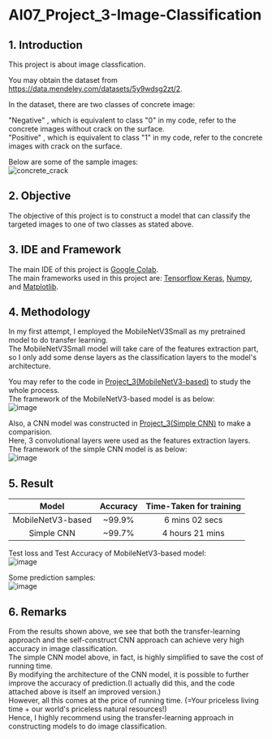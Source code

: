 # AI07_Project_3-Image-Classification

## 1. Introduction
This project is about image classfication. 

You may obtain the dataset from https://data.mendeley.com/datasets/5y9wdsg2zt/2.

In the dataset, there are two classes of concrete image:<br>

"Negative" , which is equivalent to class "0" in my code, refer to the concrete images without crack on the surface.<br>
"Positive" , which is equivalent to class "1" in my code, refer to the concrete images with crack on the surface.<br>

Below are some of the sample images:<br>
![concrete_crack](https://user-images.githubusercontent.com/108325848/184343927-a8ad0902-af29-4222-a74f-7300927dbb08.png) <br>

## 2. Objective 
The objective of this project is to construct a model that can classify the targeted images to one of two classes as stated above.<br>

## 3. IDE and Framework
The main IDE of this project is [Google Colab](https://colab.research.google.com/?utm_source=scs-index). <br>
The main frameworks used in this project are: [Tensorflow Keras](https://keras.io/about/), [Numpy](https://www.w3schools.com/python/numpy/numpy_intro.asp#:~:text=NumPy%20is%20a%20Python%20library,you%20can%20use%20it%20freely.), and [Matplotlib](https://matplotlib.org/stable/gallery/index.html).<br>

## 4. Methodology
In my first attempt, I employed the MobileNetV3Small as my pretrained model to do transfer learning.<br>
The MobileNetV3Small model will take care of the features extraction part, so I only add some dense layers as the classification layers to the model's architecture.<br>

You may refer to the code in [Project_3(MobileNetV3-based)](Project_3(MobileNetV3-based).ipynb) to study the whole process.<br>
The framework of the MobileNetV3-based model is as below:<br>
![image](https://user-images.githubusercontent.com/108325848/184523287-0a0947cf-6d30-4249-961a-0535b75aa8fb.png)

Also, a CNN model was constructed in [Project_3(Simple CNN)](Project_3(Simple_CNN).ipynb) to make a comparision.<br>
Here, 3 convolutional layers were used as the features extraction layers.<br>
The framework of the simple CNN model is as below:<br>
![image](https://user-images.githubusercontent.com/108325848/184534510-cd76e512-e4c2-46d4-bbdc-fc3e19669bae.png)

## 5. Result
|        Model        |    Accuracy    |   Time-Taken for training  |
|        :---:        |     :---:      |            :---:           | 
| MobileNetV3-based   |    ~99.9%      |        6 mins 02 secs      |
| Simple CNN          |    ~99.7%      |        4 hours 21 mins     |

Test loss and Test Accuracy of MobileNetV3-based model: <br>
![image](https://user-images.githubusercontent.com/108325848/184522697-984922be-7895-4573-8b37-82cc6479b518.png)

Some prediction samples:<br>
![image](https://user-images.githubusercontent.com/108325848/184523361-d19efcf3-382f-42a6-b9d1-9aa35a580dfd.png) <br>

## 6. Remarks
From the results shown above, we see that both the transfer-learning approach and the self-construct CNN approach can achieve very high accuracy in image classification.<br>
The simple CNN model above, in fact, is highly simplified to save the cost of running time.<br>
By modifying the architecture of the CNN model, it is possible to further improve the accuracy of prediction.(I actually did this, and the code attached above is itself an improved version.)<br>
However, all this comes at the price of running time. (=Your priceless living time + our world's priceless natural resources!) <br>
Hence, I highly recommend using the transfer-learning approach in constructing models to do image classification.<br>
